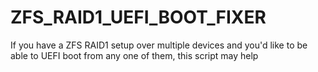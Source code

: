# ZFS_RAID1_UEFI_BOOT_FIXER
If you have a ZFS RAID1 setup over multiple devices and you'd like to be able to UEFI boot from any one of them, this script may help
